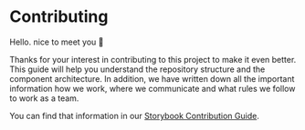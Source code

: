 # Contributing

Hello. nice to meet you 👋

Thanks for your interest in contributing to this project to make it even better. This guide will
help you understand the repository structure and the component architecture. In addition,
we have written down all the important information how we work, where we communicate and what rules
we follow to work as a team.

You can find that information in our [Storybook Contribution Guide](https://elements.inovex.io/dist/latest/storybook/?path=/story/contributing--architectural-overview).
